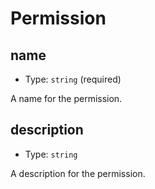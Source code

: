 
Permission
==========



name
----

- Type: `string` (required)

A name for the permission.



description
-----------

- Type: `string` 

A description for the permission.
